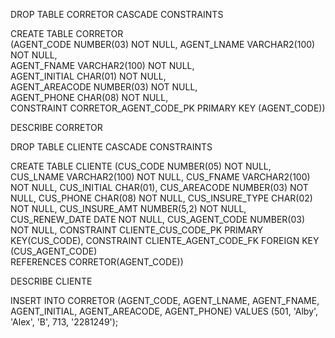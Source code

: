 DROP TABLE CORRETOR CASCADE CONSTRAINTS

CREATE TABLE CORRETOR  
(AGENT_CODE NUMBER(03) NOT NULL, 
AGENT_LNAME VARCHAR2(100) NOT NULL,  
AGENT_FNAME VARCHAR2(100) NOT NULL,  
AGENT_INITIAL CHAR(01) NOT NULL,  
AGENT_AREACODE NUMBER(03) NOT NULL,  
AGENT_PHONE CHAR(08) NOT NULL,  
CONSTRAINT CORRETOR_AGENT_CODE_PK PRIMARY KEY (AGENT_CODE))

DESCRIBE CORRETOR

DROP TABLE CLIENTE CASCADE CONSTRAINTS

CREATE TABLE CLIENTE 
(CUS_CODE NUMBER(05) NOT NULL, 
CUS_LNAME VARCHAR2(100) NOT NULL, 
CUS_FNAME VARCHAR2(100) NOT NULL, 
CUS_INITIAL CHAR(01), 
CUS_AREACODE NUMBER(03) NOT NULL, 
CUS_PHONE CHAR(08) NOT NULL, 
CUS_INSURE_TYPE CHAR(02) NOT NULL, 
CUS_INSURE_AMT NUMBER(5,2) NOT NULL, 
CUS_RENEW_DATE DATE NOT NULL, 
CUS_AGENT_CODE NUMBER(03) NOT NULL, 
CONSTRAINT CLIENTE_CUS_CODE_PK PRIMARY KEY(CUS_CODE), 
CONSTRAINT CLIENTE_AGENT_CODE_FK FOREIGN KEY (CUS_AGENT_CODE)  
REFERENCES CORRETOR(AGENT_CODE))

DESCRIBE CLIENTE

INSERT INTO CORRETOR 
(AGENT_CODE, AGENT_LNAME, AGENT_FNAME, AGENT_INITIAL, AGENT_AREACODE, AGENT_PHONE) 
VALUES 
(501, 'Alby', 'Alex', 'B', 713, '2281249');
